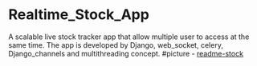 # Realtime_Stock_App
A scalable live stock tracker app that allow multiple user to access at
the same time.
The app is developed by Django, web_socket, celery, Django_channels and multithreading concept.
#picture -
[readme-stock](https://wallpapers.com/images/high/stock-market-data-trends-hi20liuye79z1kmt.webp)
